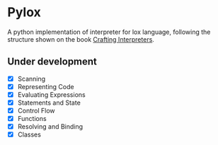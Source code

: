 # Pylox

A python implementation of interpreter for lox language, following the structure shown on the book [Crafting Interpreters](https://craftinginterpreters.com).

## Under development
- [x] Scanning
- [x] Representing Code
- [x] Evaluating Expressions
- [x] Statements and State
- [x] Control Flow
- [x] Functions
- [x] Resolving and Binding
- [x] Classes
